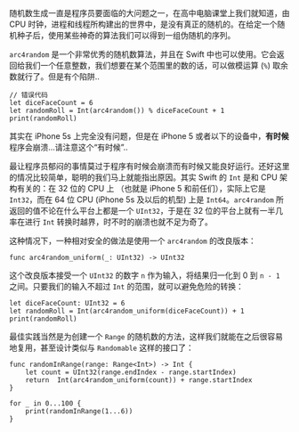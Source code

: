 随机数生成一直是程序员要面临的大问题之一，在高中电脑课堂上我们就知道，由 CPU 时钟，进程和线程所构建出的世界中，是没有真正的随机的。在给定一个随机种子后，使用某些神奇的算法我们可以得到一组伪随机的序列。

`arc4random` 是一个非常优秀的随机数算法，并且在 Swift 中也可以使用。它会返回给我们一个任意整数，我们想要在某个范围里的数的话，可以做模运算 (`%`) 取余数就行了。但是有个陷阱..

```
// 错误代码
let diceFaceCount = 6
let randomRoll = Int(arc4random()) % diceFaceCount + 1
print(randomRoll)
```

其实在 iPhone 5s 上完全没有问题，但是在 iPhone 5 或者以下的设备中，**有时候** 程序会崩溃...请注意这个“有时候”..

最让程序员郁闷的事情莫过于程序有时候会崩溃而有时候又能良好运行。还好这里的情况比较简单，聪明的我们马上就能指出原因。其实 Swift 的 `Int` 是和 CPU 架构有关的：在 32 位的 CPU 上 （也就是 iPhone 5 和前任们），实际上它是 `Int32`，而在 64 位 CPU (iPhone 5s 及以后的机型) 上是 `Int64`。`arc4random` 所返回的值不论在什么平台上都是一个 `UInt32`，于是在 32 位的平台上就有一半几率在进行 `Int` 转换时越界，时不时的崩溃也就不足为奇了。

这种情况下，一种相对安全的做法是使用一个 `arc4random` 的改良版本：

```
func arc4random_uniform(_: UInt32) -> UInt32
```

这个改良版本接受一个 `UInt32` 的数字 `n` 作为输入，将结果归一化到 0 到 `n - 1` 之间。只要我们的输入不超过 `Int` 的范围，就可以避免危险的转换：

```
let diceFaceCount: UInt32 = 6
let randomRoll = Int(arc4random_uniform(diceFaceCount)) + 1
print(randomRoll)
```

最佳实践当然是为创建一个 `Range` 的随机数的方法，这样我们就能在之后很容易地复用，甚至设计类似与 `Randomable` 这样的接口了：

```
func randomInRange(range: Range<Int>) -> Int {
    let count = UInt32(range.endIndex - range.startIndex)
    return  Int(arc4random_uniform(count)) + range.startIndex
}

for _ in 0...100 {
    print(randomInRange(1...6))
}
```

